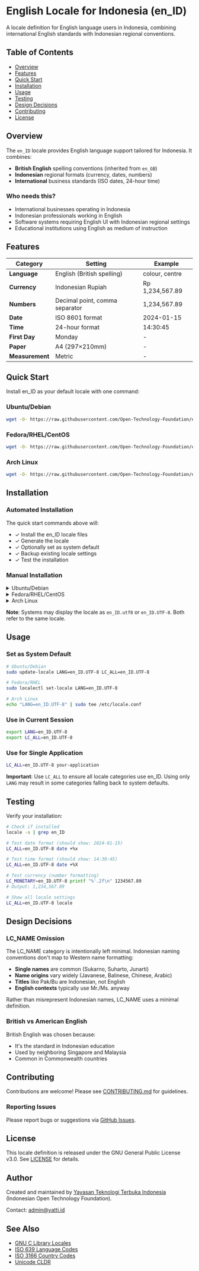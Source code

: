 # English Locale for Indonesia (en_ID)

A locale definition for English language users in Indonesia, combining international English standards with Indonesian regional conventions.

## Table of Contents

- [Overview](#overview)
- [Features](#features)
- [Quick Start](#quick-start)
- [Installation](#installation)
- [Usage](#usage)
- [Testing](#testing)
- [Design Decisions](#design-decisions)
- [Contributing](#contributing)
- [License](#license)

## Overview

The `en_ID` locale provides English language support tailored for Indonesia. It combines:
- **British English** spelling conventions (inherited from `en_GB`)
- **Indonesian** regional formats (currency, dates, numbers)
- **International** business standards (ISO dates, 24-hour time)

### Who needs this?

- International businesses operating in Indonesia
- Indonesian professionals working in English
- Software systems requiring English UI with Indonesian regional settings
- Educational institutions using English as medium of instruction

## Features

| Category | Setting | Example |
|----------|---------|---------|
| **Language** | English (British spelling) | colour, centre |
| **Currency** | Indonesian Rupiah | Rp 1,234,567.89 |
| **Numbers** | Decimal point, comma separator | 1,234,567.89 |
| **Date** | ISO 8601 format | 2024-01-15 |
| **Time** | 24-hour format | 14:30:45 |
| **First Day** | Monday | - |
| **Paper** | A4 (297×210mm) | - |
| **Measurement** | Metric | - |

## Quick Start

Install en_ID as your default locale with one command:

### Ubuntu/Debian
```bash
wget -O- https://raw.githubusercontent.com/Open-Technology-Foundation/en_ID/main/install-ubuntu.sh | sudo bash
```

### Fedora/RHEL/CentOS
```bash
wget -O- https://raw.githubusercontent.com/Open-Technology-Foundation/en_ID/main/install-fedora.sh | sudo bash
```

### Arch Linux
```bash
wget -O- https://raw.githubusercontent.com/Open-Technology-Foundation/en_ID/main/install-arch.sh | sudo bash
```

## Installation

### Automated Installation

The quick start commands above will:
- ✓ Install the en_ID locale files
- ✓ Generate the locale
- ✓ Optionally set as system default
- ✓ Backup existing locale settings
- ✓ Test the installation

### Manual Installation

<details>
<summary>Ubuntu/Debian</summary>

```bash
# Clone repository
git clone https://github.com/Open-Technology-Foundation/en_ID.git
cd en_ID

# Install
sudo make install

# Verify
locale -a | grep en_ID
```
</details>

<details>
<summary>Fedora/RHEL/CentOS</summary>

```bash
# Clone repository
git clone https://github.com/Open-Technology-Foundation/en_ID.git
cd en_ID

# Install locale file
sudo cp localedata/en_ID /usr/share/i18n/locales/

# Generate locale
sudo localedef -i en_ID -f UTF-8 en_ID.UTF-8

# Set as default (optional)
sudo localectl set-locale LANG=en_ID.UTF-8
```
</details>

<details>
<summary>Arch Linux</summary>

```bash
# Clone repository
git clone https://github.com/Open-Technology-Foundation/en_ID.git
cd en_ID

# Install locale file
sudo cp localedata/en_ID /usr/share/i18n/locales/

# Add to locale.gen
echo "en_ID.UTF-8 UTF-8" | sudo tee -a /etc/locale.gen

# Generate locale
sudo locale-gen

# Set as default (optional)
echo "LANG=en_ID.UTF-8" | sudo tee /etc/locale.conf
```
</details>

**Note**: Systems may display the locale as `en_ID.utf8` or `en_ID.UTF-8`. Both refer to the same locale.

## Usage

### Set as System Default
```bash
# Ubuntu/Debian
sudo update-locale LANG=en_ID.UTF-8 LC_ALL=en_ID.UTF-8

# Fedora/RHEL
sudo localectl set-locale LANG=en_ID.UTF-8

# Arch Linux
echo "LANG=en_ID.UTF-8" | sudo tee /etc/locale.conf
```

### Use in Current Session
```bash
export LANG=en_ID.UTF-8
export LC_ALL=en_ID.UTF-8
```

### Use for Single Application
```bash
LC_ALL=en_ID.UTF-8 your-application
```

**Important**: Use `LC_ALL` to ensure all locale categories use en_ID. Using only `LANG` may result in some categories falling back to system defaults.

## Testing

Verify your installation:

```bash
# Check if installed
locale -a | grep en_ID

# Test date format (should show: 2024-01-15)
LC_ALL=en_ID.UTF-8 date +%x

# Test time format (should show: 14:30:45)
LC_ALL=en_ID.UTF-8 date +%X

# Test currency (number formatting)
LC_MONETARY=en_ID.UTF-8 printf "%'.2f\n" 1234567.89
# Output: 1,234,567.89

# Show all locale settings
LC_ALL=en_ID.UTF-8 locale
```

## Design Decisions

### LC_NAME Omission

The LC_NAME category is intentionally left minimal. Indonesian naming conventions don't map to Western name formatting:

- **Single names** are common (Sukarno, Suharto, Junarti)
- **Name origins** vary widely (Javanese, Balinese, Chinese, Arabic)
- **Titles** like Pak/Bu are Indonesian, not English
- **English contexts** typically use Mr./Ms. anyway

Rather than misrepresent Indonesian names, LC_NAME uses a minimal definition.

### British vs American English

British English was chosen because:
- It's the standard in Indonesian education
- Used by neighboring Singapore and Malaysia
- Common in Commonwealth countries

## Contributing

Contributions are welcome! Please see [CONTRIBUTING.md](CONTRIBUTING.md) for guidelines.

### Reporting Issues

Please report bugs or suggestions via [GitHub Issues](https://github.com/Open-Technology-Foundation/en_ID/issues).

## License

This locale definition is released under the GNU General Public License v3.0. See [LICENSE](LICENSE) for details.

## Author

Created and maintained by [Yayasan Teknologi Terbuka Indonesia](https://yatti.id) (Indonesian Open Technology Foundation).

Contact: admin@yatti.id

## See Also

- [GNU C Library Locales](https://www.gnu.org/software/libc/manual/html_node/Locales.html)
- [ISO 639 Language Codes](https://www.loc.gov/standards/iso639-2/)
- [ISO 3166 Country Codes](https://www.iso.org/iso-3166-country-codes.html)
- [Unicode CLDR](http://cldr.unicode.org/)